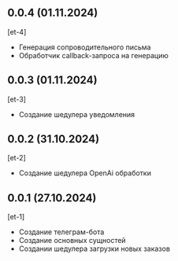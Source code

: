 ## 0.0.4 (01.11.2024)
[et-4]
* Генерация сопроводительного письма
* Обработчик callback-запроса на генерацию

## 0.0.3 (01.11.2024)
[et-3]
* Создание шедулера уведомления

## 0.0.2 (31.10.2024)
[et-2]
* Создание шедулера OpenAi обработки

## 0.0.1 (27.10.2024)
[et-1]
* Создание телеграм-бота
* Создание основных сущностей
* Создании шедулера загрузки новых заказов
















